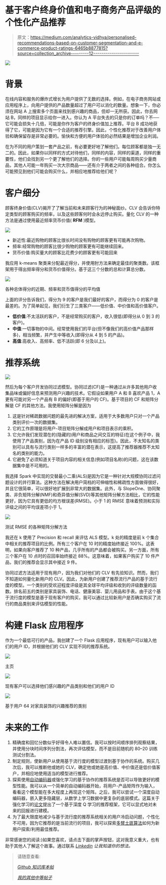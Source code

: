 # 基于客户终身价值和电子商务产品评级的个性化产品推荐

> 原文：<https://medium.com/analytics-vidhya/personalised-recommendations-based-on-customer-segmentation-and-e-commerce-product-ratings-6465b8877815?source=collection_archive---------12----------------------->

![](img/a218ad519a72eb338305f286f2b0c3c0.png)

# 背景

在线内容和服务的爆炸式增长为用户提供了无数的选择。例如，在电子商务网站或应用程序上，向用户提供的产品数量超过了用户可以消化的数量。想象一下，你必须在网站 A 上搜索多个页面来找到感兴趣的商品，但却一无所获。因此，你去网站 B，同样的项目显示给你一进入。你认为 A 平台失去的只是你的订单吗？不──它可能会损失十几倍，可能是你作为客户的终身价值加上推荐。平台 B 成功地获得了它，可能是因为它有一个合适的推荐引擎。因此，个性化推荐对于改善用户体验和确保留存是非常必要的。愉快和方便的用户体验的必然结果是增加企业利润。

在为不同的用户策划一套产品之前，有必要更好地了解他们。每位顾客都是独一无二的。因此，如果你以同样的方式对待他们，同样的内容，同样的渠道，同样的重要性，他们会找到另一个更了解他们的选择。你的一些用户可能每周购买少量商品，其他人可能一年购买一次大宗商品——还有介于两者之间的各种组合。你怎么可能预见到他们可能会购买什么，并相应地推荐给他们呢？

# 客户细分

顾客终身价值(CLV)揭开了了解当前和未来顾客行为的神秘面纱。CLV 会告诉你特定类型的顾客购买的频率，以及这些顾客何时会永远停止购买。量化 CLV 的一种方法是通过使用最近频率货币价值( **RFM** )模型。

![](img/d42455937241f8a2c6671691b84796e3.png)

*   新近性:最近购物的顾客比很长时间没有购物的顾客更有可能再次购物。
*   频率:经常购物的顾客比很少购物的顾客更有可能继续回来。
*   货币价值:购买量大的顾客比花费少的顾客更有可能回来

我应用 k-means 聚类来分配最近得分，并使用肘方法来确定最佳的聚类数。该框架用于得出频率得分和货币价值得分。基于这三个分数的总和计算总分数。

![](img/bd10efeb3eae6382d272e0d022234bb9.png)

各种总体得分的近期、频率和货币值得分的平均值

上面的评分告诉我们，得分为 9 的客户是我们最好的客户，而得分为 0 的客户是最差的。为了简单起见，我们衍生了三类客户——低价值、中价值和高价值客户。

*   **低价值**:不太活跃的客户，不是经常购买的客户，收入很低(即得分从 0 到 3 的客户)。
*   **中值**:一切事物的中间。经常使用我们的平台(但不像我们的高价值产品那样多)，相当频繁，并产生中等收入(即得分从 4 到 5 的产品)。
*   **高值**:高收入、高频率、低不活跃(即 6 分及以上)。

# 推荐系统

![](img/8afaa781fb2d6523054c9d315718ea20.png)

然后为每个客户开发协同过滤模型。协同过滤(CF)是一种通过从许多其他用户收集品味或偏好信息来预测用户兴趣的技术。它假设如果用户 A 和 B 喜欢产品 1，A 更有可能对另一个产品有 B 的偏好(即基于用户的 CF)。基于项目的 CF 和矩阵分解是 CF 的其他方法。我使用矩阵分解是因为

1.  这是针对稀疏数据问题的最先进的解决方案，适用于大多数用户只对一个产品类别评价一次的数据集。
2.  它的工作原理是将用户-项目矩阵分解成用户和项目表示的乘积。
3.  它允许我们发现潜在的(隐藏的)用户和商品之间交互的特征(在这个例子中，我使用了产品类别，因为在产品 ID 级别没有相应的标签)。因此，不太知名的类别可以具有与流行类别一样多的丰富的潜在表示，这提高了推荐器推荐不太知名的类别的能力。
4.  它避免了必须知道关于项目内容的相关信息(例如项目名称)的问题，这在该数据集中是不可用的。

我选择 Spark 中实现的交替最小二乘(ALS)是因为它是一种针对大规模协同过滤问题设计的并行算法。这种方法在解决用户简档的可伸缩性和稀疏性方面做得很好，并且它很简单，可以很好地扩展到非常大的数据集。此外，与 SlopeOne、协同聚类、非负矩阵分解(NMF)和奇异值分解(SVD)等其他矩阵分解方法相比，它的性能更好，因为它具有更低的均方根误差(RMSE)。小于 1 的 RMSE 意味着预测和实际评级之间的平均误差项小于 1。

![](img/4ae7670fdce1d90c34458f59d7b54944.png)

测试 RMSE 的各种矩阵分解方法

我还在 k 使用了 Precision 和 recall 来评估 ALS 模型。k 处的精度是前 k 个集合中相关的推荐项目的比例。所有三个客户在 10 时的精度始终接近 100%。这表明，如果向客户推荐了 10 种产品，几乎所有的产品都会被购买。另一方面，所有三个客户在 10 点时的召回率始终接近 88%。这意味着，如果客户购买了 10 件产品，我们的推荐会显示其中接近 9 件。

协同过滤方法适用于现有用户，因为我们对他们的 CLV 有先验知识。然而，我们不知道如何量化新用户的 CLV。因此，为新用户创建了推荐流行产品的基于流行度的模型。一个类别的受欢迎程度评级是其全球平均评级和收到的评级数量的函数。排名前五的类别是家具装饰、电话、健康美容、婴儿用品和手表。由于这个基于流行度的模型是基于现有客户的购买，我可以通过比较新用户是否确实购买了流行的商品类别来评估模型的性能。

# 构建 Flask 应用程序

作为一个最低可行的产品，我创建了一个 Flask 应用程序，现有用户可以输入他们的用户 ID，并根据他们的 CLV 实现不同的推荐系统。

![](img/1e209ae62fa0b74729ae9b82fe2951aa.png)

主页

![](img/217031f4f62ece8a336c3598e812a235.png)

现有客户可以选择他们感兴趣的产品类别和他们的用户 ID

![](img/b61d9be23d6046411b1b97a1fbf44cc4.png)

基于用户 64 对家具装饰的兴趣推荐的类别

# 未来的工作

1.  精确度和回忆分数似乎好得令人难以置信。我可以按时间顺序排列观察结果，并使用分块时间序列分割法，再次评估模型，而不是目前随机的 80–20 训练测试分割法。
2.  制定规则，使新用户从使用基于流行度的模型过渡到基于协作的系统。购买几次后，我可以推断他或她的 CLV，确定他或她是高价值、中价值还是低价值客户，并相应地使用适当的模型进行推荐。
3.  探索使用[自动编码器](https://towardsdatascience.com/deep-autoencoders-for-collaborative-filtering-6cf8d25bbf1d)或强化学习的基于协作的推荐系统是否可以导致更好的模型性能。我可以从一个简单的自动编码器开始，将用户-产品矩阵作为输入，看看这个模型能在多大程度上再现这个矩阵。之后，我可以尝试一个深度自动编码器，嵌入更多隐藏层，从数学上学习数据中更复杂的底层模式。这篇关于强化学习的[论文](http://www.personal.psu.edu/~gjz5038/paper/www2018_reinforceRec/www2018_reinforceRec.pdf)提出了一个基于深度 Q 学习的推荐框架，它可以显式地对未来的回报进行建模。
4.  为了最大限度地减少与基于流行度的推荐系统相关的用户冷启动问题，个性化不可用，因为它推荐的是当前流行的项目，我可以探索[多臂土匪算法](https://towardsdatascience.com/solving-cold-user-problem-for-recommendation-system-using-multi-armed-bandit-d36e42fe8d44)如何为新用户探索/利用最佳推荐。

非常感谢您的阅读:)如果您喜欢，请点击下面的掌声按钮，这对我意义重大，也有助于其他人了解这个故事。通过联系 [*Linkedin*](https://www.linkedin.com/in/valerie-lim-yan-hui/) *让我知道你的想法。*

> 请随意查看:
> 
> [*Github 知识库本帖*](https://github.com/valerielimyh/Customer_segmentation_and_personalised_recommendation)
> 
> [*我的其他中等帖子*](/@valerielimyh)